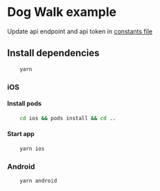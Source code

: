 # Dog Walk example

Update api endpoint and api token in [constants file](constants/index.js)

## Install dependencies
```sh
    yarn
```

### iOS
#### Install pods
```sh
    cd ios && pods install && cd ..
```

#### Start app
```sh
    yarn ios
```

### Android
```sh
    yarn android
```
